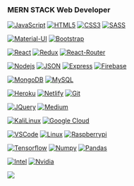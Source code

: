 ### MERN STACK Web Developer

<!--
**arihant-jain-09/arihant-jain-09** is a ✨ _special_ ✨ repository because its `README.md` (this file) appears on your GitHub profile.

Here are some ideas to get you started:

- 🔭 I’m currently working on ...
- 🌱 I’m currently learning ...
- 👯 I’m looking to collaborate on ...
- 🤔 I’m looking for help with ...
- 💬 Ask me about ...
- 📫 How to reach me: ...
- 😄 Pronouns: ...
- ⚡ Fun fact: ...
-->

[![JavaScript](https://img.shields.io/badge/JavaScript-F7DF1E?style=flat&logo=javascript&logoColor=black&link=https://github.com/arihant-jain-09)](https://github.com/arihant-jain-09)
[![HTML5](https://img.shields.io/badge/-HTML5-E34F26?style=flat&logo=html5&logoColor=white&link=https://github.com/arihant-jain-09)](https://github.com/arihant-jain-09) 
[![CSS3](https://img.shields.io/badge/-CSS3-1572B6?style=flat&logo=css3&link=https://github.com/arihant-jain-09)](https://github.com/arihant-jain-09) 
[![SASS](https://img.shields.io/badge/Sass-CC6699?style=flat&logo=sass&logoColor=white&link=https://github.com/arihant-jain-09)](https://github.com/arihant-jain-09)

[![Material-UI](https://img.shields.io/badge/Material--UI-0081CB?style=flat&logo=material-ui&logoColor=white&link=https://github.com/arihant-jain-09)](https://github.com/arihant-jain-09)
[![Bootstrap](https://img.shields.io/badge/-Bootstrap-563D7C?style=flat&logo=bootstrap&link=https://github.com/arihant-jain-09)](https://github.com/arihant-jain-09) 

[![React](https://img.shields.io/badge/React-20232A?style=flat&logo=react&logoColor=61DAFB&link=https://github.com/arihant-jain-09)](https://github.com/arihant-jain-09) 
[![Redux](https://img.shields.io/badge/Redux-593D88?style=flat&logo=redux&logoColor=white&link=https://github.com/arihant-jain-09)](https://github.com/arihant-jain-09)
[![React-Router](https://img.shields.io/badge/React_Router-CA4245?style=flat&logo=react-router&logoColor=white&link=https://github.com/arihant-jain-09)](https://github.com/arihant-jain-09)

[![Nodejs](https://img.shields.io/badge/-Nodejs-green?style=flat&logo=Node.js&link=https://github.com/arihant-jain-09)](https://github.com/arihant-jain-09) 
[![JSON](https://img.shields.io/badge/-json-02569B?style=flat&logo=json&link=https://github.com/arihant-jain-09)](https://github.com/arihant-jain-09)
[![Express](https://img.shields.io/badge/Express.js-404D59?style=flat&logo=express&logoColor=white&link=https://github.com/arihant-jain-09)](https://github.com/arihant-jain-09)
[![Firebase](https://img.shields.io/badge/firebase-ffca28?style=flat&logo=firebase&logoColor=white&link=https://github.com/arihant-jain-09)](https://github.com/arihant-jain-09)

[![MongoDB](https://img.shields.io/badge/MongoDB-4EA94B?style=flat&logo=mongodb&logoColor=white&link=https://github.com/arihant-jain-09)](https://github.com/arihant-jain-09)
[![MySQL](https://img.shields.io/badge/MySQL-00000F?style=flat&logo=mysql&logoColor=white&link=https://github.com/arihant-jain-09)](https://github.com/arihant-jain-09)

[![Heroku](https://img.shields.io/badge/-Heroku-gray?style=flat&logo=heroku&link=https://github.com/arihant-jain-09)](https://github.com/arihant-jain-09) 
[![Netlify](https://img.shields.io/badge/Netlify-00C7B7?style=flat&logo=netlify&logoColor=white&link=https://github.com/arihant-jain-09)](https://github.com/arihant-jain-09) 
[![Git](https://img.shields.io/badge/-Git-black?style=flat&logo=git&link=https://github.com/arihant-jain-09)](https://github.com/arihant-jain-09) 

[![JQuery](https://img.shields.io/badge/-JQuery-blue?style=flat&logo=jquery&link=https://github.com/arihant-jain-09)](https://github.com/arihant-jain-09) 
[![Medium](https://img.shields.io/badge/Medium-12100E?style=flat&logo=medium&logoColor=white&link=https://arihantjain09.medium.com/make-a-mailchimp-newsletter-using-nodejs-6f379edaaae0)](https://arihantjain09.medium.com/make-a-mailchimp-newsletter-using-nodejs-6f379edaaae0) 

[![KaliLinux](https://img.shields.io/badge/Kali_Linux-557C94?style=flat&logo=kali-linux&logoColor=white&link=https://github.com/arihant-jain-09)](https://github.com/arihant-jain-09) 
[![Google Cloud](https://img.shields.io/badge/Google_Cloud-4285F4?style=flat&logo=google-cloud&logoColor=white&link=https://github.com/arihant-jain-09)](https://github.com/arihant-jain-09) 

[![VSCode](https://img.shields.io/badge/VSCode%20-%232E2E2E.svg?&style=flat&logo=visual-studio-code&logoColor=%2330A2FF&link=https://github.com/arihant-jain-09)](https://github.com/arihant-jain-09) 
[![Linux](https://img.shields.io/badge/Linux-FCC624?style=flat&logo=linux&logoColor=black&link=https://github.com/arihant-jain-09)](https://github.com/arihant-jain-09) 
[![Raspberrypi](https://img.shields.io/badge/RASPBERRY%20PI-C51A4A.svg?&style=flat&logo=raspberry%20pi&logoColor=white&link=https://github.com/arihant-jain-09)](https://github.com/arihant-jain-09) 

[![Tensorflow](https://img.shields.io/badge/TensorFlow%20-%23FF6F00.svg?&style=flat&logo=TensorFlow&logoColor=white&link=https://github.com/arihant-jain-09)](https://github.com/arihant-jain-09)
[![Numpy](https://img.shields.io/badge/numpy%20-%23013243.svg?&style=flat&logo=numpy&logoColor=white&link=https://github.com/arihant-jain-09)](https://github.com/arihant-jain-09) 
[![Pandas](https://img.shields.io/badge/pandas%20-%23150458.svg?&style=flat&logo=pandas&logoColor=white&link=https://github.com/arihant-jain-09)](https://github.com/arihant-jain-09)

[![Intel](https://img.shields.io/badge/Intel-Core_i7_9th-0071C5?style=flat&link=https://github.com/arihant-jain-09)](https://github.com/arihant-jain-09) 
[![Nvidia](https://img.shields.io/badge/NVIDIA-GTX1650-76B900?style=flat&logo=nvidia&logoColor=white&link=https://github.com/arihant-jain-09)](https://github.com/arihant-jain-09) 

<p align="left"> <img src="https://github-readme-stats.vercel.app/api?username=arihant-jain-09&theme=tokyonight&show_icons=true&hide_border=true&count_private=true" /> </p>
